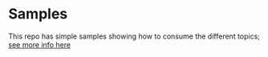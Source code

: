 # Samples
This repo has simple samples showing how to consume the different topics; [see more info here](https://github.com/SolaceLabs/jhu-covid19-stream-processors/blob/master/README.md#sample-applications-to-get-started-quickly)
